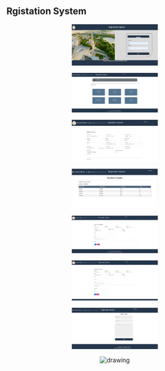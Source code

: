 ## Rgistation System

<p align="center">
<img src="img/login.png" alt="drawing" width="200"/>
</p>

<p align="center">
<img src="img/AdminHome.png" alt="drawing" width="200"/>
</p>

<p align="center">
<img src="img/Ac.png" alt="drawing" width="200"/>
</p>
<p align="center">
<img src="img/StuGrade.png" alt="drawing" width="200"/>
</p>

<p align="center">
<img src="img/AddStaff.png" alt="drawing" width="200"/>
</p>

<p align="center">
<img src="img/AddStudent.png" alt="drawing" width="200"/>
</p>

<p align="center">
<img src="img/Help.png" alt="drawing" width="200"/>
</p>

<p align="center">
<img src="img/Stattende.png" alt="drawing" width="200"/>
</p>

